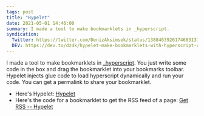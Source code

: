 ```yaml
---
tags: post
title: "Hypelet"
date: 2021-05-01 14:46:00
summary: I made a tool to make bookmarklets in _hyperscript.
syndication:
  Twitter: https://twitter.com/DenizAksimsek/status/1388463926174683137
  DEV: https://dev.to/dz4k/hypelet-make-bookmarklets-with-hyperscript-cja
---
```


I made a tool to make bookmarklets in [_hyperscript](//hyperscript.org). You just write some code in the box and drag the bookmarklet into your bookmarks toolbar. Hypelet injects glue code to load hyperscript dynamically and run your code. You can get a permalink to share your bookmarklet.

- Here's Hypelet: [Hypelet](//hypelet.dz4k.com)
- Here's the code for a bookmarklet to get the RSS feed of a page: [Get RSS -- Hypelet][get-rss]

[get-rss]: https://hypelet.dz4k.com/#%7B%22hs%22%3A%22get%20the%20href%20of%20the%20first%20%3C%5Brel%3Dfeed%5D%2C%20%5Btype%5E%3D%5C%22application%2Frss%2Bxml%5C%22%5D%2F%3E%5Cncall%20alert(it)%22%2C%22name%22%3A%22get%20rss%20feed%22%7D
